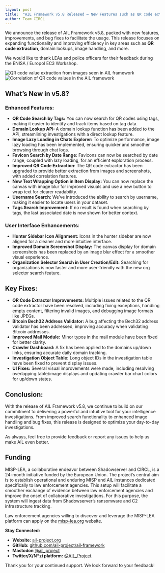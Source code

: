 ```yaml
---
layout: post
title:  "AIL Framework v5.8 Released – New Features such as QR code extraction, improvements and fixes"
author: Team CIRCL 
---
```


We announce the release of AIL Framework v5.8, packed with new features, improvements, and bug fixes to facilitate the usage. This release focuses on expanding functionality and improving efficiency in key areas such as **QR code extraction**, domain lookups, image handling, and more. 

We would like to thank LEAs and police officers for their feedback during the ENISA / Europol EC3 Workshop. 

![QR code value extraction from images seen in AIL framework](https://github.com/user-attachments/assets/071450c6-463e-4331-b425-6045d00c9e3a)
![Correlation of QR code values in the AIL framework](https://github.com/user-attachments/assets/d069df52-260c-49f7-a45d-c390f2b39c10)

## What’s New in v5.8?

### Enhanced Features:

- **QR Code Search by Tags:** You can now search for QR codes using tags, making it easier to identify and track items based on tag data.
- **Domain Lookup API:** A domain lookup function has been added to the API, streamlining investigations with a direct lookup feature.
- **Image Lazy Loading in Chats Explorer:** To optimize performance, image lazy loading has been implemented, ensuring quicker and smoother browsing through chat logs.
- **Favicon Search by Date Range:** Favicons can now be searched by date range, coupled with lazy loading, for an efficient exploration process.
- **Improved QR Code Extraction:** The QR code extractor has been upgraded to provide better extraction from images and screenshots, with added correlation features.
- **New Text Wrapping Option in Item Display:** You can now replace the canvas with image blur for improved visuals and use a new button to wrap text for clearer readability.
- **Username Search:** We’ve introduced the ability to search by username, making it easier to locate users in your dataset.
- **Tags Search Improvement:** If no result is found when searching by tags, the last associated date is now shown for better context.

### User Interface Enhancements:

- **Hunter Sidebar Icon Alignment:** Icons in the hunter sidebar are now aligned for a cleaner and more intuitive interface.
- **Improved Domain Screenshot Display:** The canvas display for domain screenshots has been replaced by an image blur effect for a smoother visual experience.
- **Organization Selector Search in User Creation/Edit:** Searching for organizations is now faster and more user-friendly with the new org selector search feature.

## Key Fixes:

- **QR Code Extractor Improvements:** Multiple issues related to the QR code extractor have been resolved, including fixing exceptions, handling empty content, filtering invalid images, and debugging image formats like JPEGs.
- **Bitcoin Bech32 Address Validator:** A bug affecting the Bech32 address validator has been addressed, improving accuracy when validating Bitcoin addresses.
- **Improved Mail Module:** Minor typos in the mail module have been fixed for better clarity.
- **Crawler Dashboard:** A fix has been applied to the domains up/down links, ensuring accurate daily domain tracking.
- **Investigation Object Table:** Long object IDs in the investigation table have been fixed to prevent display issues.
- **UI Fixes:** Several visual improvements were made, including resolving overlapping table/image displays and updating crawler bar chart colors for up/down states.

## Conclusion:

With the release of AIL Framework v5.8, we continue to build on our commitment to delivering a powerful and intuitive tool for your intelligence investigations. From improved search functionality to enhanced image handling and bug fixes, this release is designed to optimize your day-to-day investigations.

As always, feel free to provide feedback or report any issues to help us make AIL even better.

## Funding

MISP-LEA, a collaborative endeavor between Shadowserver and CIRCL, is a 24-month initiative funded by the European Union. The project’s central aim is to establish operational and enduring MISP and AIL instances dedicated specifically to law enforcement agencies. This setup will facilitate a smoother exchange of evidence between law enforcement agencies and improve the onset of collaborative investigations. For this purpose, the system will ingest data from Shadowserver’s ransomware and C2 infrastructure tracking.

Law enforcement agencies willing to discover and leverage the MISP-LEA platform can apply on the [misp-lea.org](https://misp-lea.org/) website.

**Stay Connected:**

- **Website:** [ail-project.org](https://ail-project.org)
- **GitHub:** [github.com/ail-project/ail-framework](https://github.com/ail-project/ail-framework)
- **Mastodon** [@ail_project](https://infosec.exchange/@ail_project)
- **Twitter/X/N*zi platform:** [@AIL_Project](https://twitter.com/AIL_Project)

Thank you for your continued support. We look forward to your feedback!
